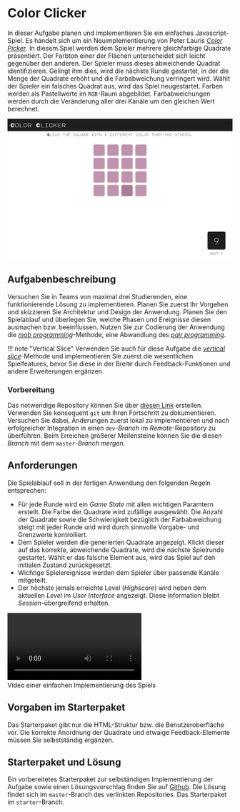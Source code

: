 <a class="github-button button" href="https://github.com/Multimedia-Engineering-Regensburg-Demos/MME-Color-Clicker"></a> 
# Color Clicker

In dieser Aufgabe planen und implementieren Sie ein einfaches Javascript-Spiel. Es handelt sich um ein Neuimplementierung von Peter Lauris [*Color Picker*](https://gamejolt.com/games/color-picker/35110). In diesem Spiel werden dem Spieler mehrere gleichfarbige Quadrate präsentiert. Der Farbton einer der Flächen unterscheidet sich leicht gegenüber den anderen. Der Spieler muss dieses abweichende Quadrat identifizieren. Gelingt ihm dies, wird die nächste Runde gestartet, in der die Menge der Quadrate erhöht und die Farbabweichung verringert wird. Wählt der Spieler ein falsches Quadrat aus, wird das Spiel neugestartet. Farben werden als Pastellwerte im `RGB`-Raum abgebildet. Farbabweichungen werden durch die Veränderung aller drei Kanäle um den gleichen Wert berechnet.

![Screenshot des *Color Clicker*-Spiels](img/color-clicker-complete.png)

## Aufgabenbeschreibung

Versuchen Sie in Teams von maximal drei Studierenden, eine funktionierende Lösung zu implementieren. Planen Sie zuerst Ihr Vorgehen und skizzieren Sie Architektur und Design der Anwendung. Planen Sie den Spielablauf und überlegen Sie, welche Phasen und Ereignisse diesen ausmachen bzw. beeinflussen. Nutzen Sie zur Codierung der Anwendung die [*mob programming*](https://en.wikipedia.org/wiki/Mob_programming)-Methode, eine Abwandlung des [*pair programming*](../MME/pair-programming.md).

!!! note "Vertical Slice"
	Verwenden Sie auch für diese Aufgabe die [*vertical slice*](https://en.wikipedia.org/wiki/Vertical_slice)-Methode und implementieren Sie zuerst die wesentlichen Spielfeatures, bevor Sie diese in der Breite durch Feedback-Funktionen und andere Erweiterungen ergänzen.

### Vorbereitung

Das notwendige Repository können Sie über [diesen Link](https://classroom.github.com/g/AVItOiRr) erstellen. Verwenden Sie konsequent `git` um Ihren Fortschritt zu dokumentieren. Versuchen Sie dabei, Änderungen zuerst lokal zu implementieren und nach erfolgreicher Integration in einen `dev`-*Branch* im *Remote*-Repository zu überführen. Beim Erreichen größerer Meilensteine können Sie die diesen *Branch* mit dem `master`-*Branch* *mergen*.

## Anforderungen

Die Spielablauf soll in der fertigen Anwendung den folgenden Regeln entsprechen:

- Für jede Runde wird ein *Game State* mit allen wichtigen Paramtern erstellt. Die Farbe der Quadrate wird zufällige ausgewählt. Die Anzahl der Quadrate sowie die Schwierigkeit bezüglich der Farbabweichung steigt mit jeder Runde und wird durch sinnvolle Vorgabe- und Grenzwerte kontrolliert.
- Dem Spieler werden die generierten Quadrate angezeigt. Klickt dieser auf das korrekte, abweichende Quadrate, wird die nächste Spielrunde gestartet. Wählt er das falsche Element aus, wird das Spiel auf den initialen Zustand zurückgesetzt.
- Wichtige Spielereignisse werden dem Spieler über passende Kanäle mitgeteilt.
- Der höchste jemals erreichte Level (*Highscore*) wird neben dem aktuellen *Level* im *User Interface* angezeigt. Diese Information bleibt *Session*-übergreifend erhalten.

<video controls>
  <source src="../videos/color-clicker-demo.mp4" type="video/mp4">
  	Ihr Browser unterstützt die Wiedergabe dieses Videos leider nicht.
</video> 

<div class="img-label">Video einer einfachen Implementierung des Spiels</div>


## Vorgaben im Starterpaket

Das Starterpaket gibt nur die HTML-Struktur bzw. die Benutzeroberfläche vor. Die korrekte Anordnung der Quadrate und etwaige Feedback-Elemente müssen Sie selbstständig ergänzen.

## Starterpaket und Lösung

Ein vorbereitetes Starterpaket zur selbständigen Implementierung der Aufgabe sowie einen Lösungsvorschlag finden Sie auf [Github](https://github.com/Multimedia-Engineering-Regensburg-Demos/MME-Color-Clicker). Die Lösung findet sich im `master`-Branch des verlinkten Repositories. Das Starterpaket im `starter`-Branch.